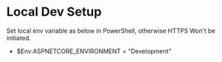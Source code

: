# Local Dev Setup
Set local env variable as below in PowerShell, otherwise HTTPS Won't be initiated.
* $Env:ASPNETCORE_ENVIRONMENT = "Development"